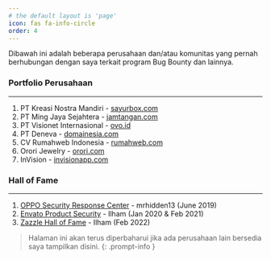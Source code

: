 ```yaml
---
# the default layout is 'page'
icon: fas fa-info-circle
order: 4
---
```


Dibawah ini adalah beberapa perusahaan dan/atau komunitas yang pernah berhubungan dengan saya terkait program Bug Bounty dan lainnya.

### Portfolio Perusahaan
- - -
1. PT Kreasi Nostra Mandiri - [sayurbox.com](https://www.sayurbox.com/)
2. PT Ming Jaya Sejahtera - [jamtangan.com](https://www.jamtangan.com/)
3. PT Visionet Internasional - [ovo.id](https://www.ovo.id/)
4. PT Deneva - [domainesia.com](https://www.domainesia.com/)
5. CV Rumahweb Indonesia - [rumahweb.com](https://www.rumahweb.com/)
6. Orori Jewelry - [orori.com](https://www.orori.com)
7. InVision - [invisionapp.com](https://www.invisionapp.com/)
   

### Hall of Fame
- - -
1. [OPPO Security Response Center](https://security.oppo.com/en/charts) - mrhidden13 (June 2019)
2. [Envato Product Security](https://webuild.envato.com/helpful-hacker/) - Ilham (Jan 2020 & Feb 2021)
3. [Zazzle Hall of Fame](https://www.zazzle.com/hackers.txt) - Ilham (Feb 2022)

> Halaman ini akan terus diperbaharui jika ada perusahaan lain bersedia saya tampilkan disini.
{: .prompt-info }
